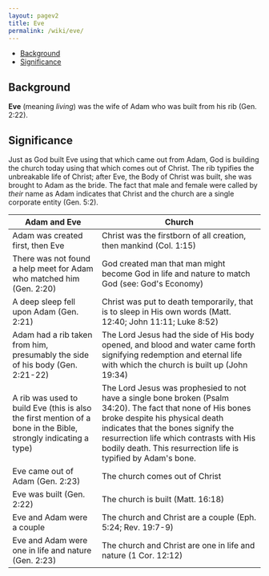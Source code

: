 ```yaml
---
layout: pagev2
title: Eve
permalink: /wiki/eve/
---
```

- [Background](#background)
- [Significance](#significance)

## Background

**Eve** (meaning *living*) was the wife of Adam who was built from his rib (Gen. 2:22). 

## Significance

Just as God built Eve using that which came out from Adam, God is building the church today using that which comes out of Christ. The rib typifies the unbreakable life of Christ; after Eve, the Body of Christ was built, she was brought to Adam as the bride. The fact that male and female were called by *their* name as Adam indicates that Christ and the church are a single corporate entity (Gen. 5:2).

| Adam and Eve | Church |
| --- | --- |
| Adam was created first, then Eve | Christ was the firstborn of all creation, then mankind (Col. 1:15) |
| There was not found a help meet for Adam who matched him (Gen. 2:20) | God created man that man might become God in life and nature to match God (see: God's Economy) |
| A deep sleep fell upon Adam (Gen. 2:21) | Christ was put to death temporarily, that is to sleep in His own words (Matt. 12:40; John 11:11; Luke 8:52) |
| Adam had a rib taken from him, presumably the side of his body (Gen. 2:21-22) | The Lord Jesus had the side of His body opened, and blood and water came forth signifying redemption and eternal life with which the church is built up (John 19:34) |
| A rib was used to build Eve (this is also the first mention of a bone in the Bible, strongly indicating a type) | The Lord Jesus was prophesied to not have a single bone broken (Psalm 34:20). The fact that none of His bones broke despite his physical death indicates that the bones signify the resurrection life which contrasts with His bodily death. This resurrection life is typified by Adam's bone. |
| Eve came out of Adam (Gen. 2:23) | The church comes out of Christ |
| Eve was built (Gen. 2:22) | The church is built (Matt. 16:18) |
| Eve and Adam were a couple | The church and Christ are a couple (Eph. 5:24; Rev. 19:7-9) |
| Eve and Adam were one in life and nature (Gen. 2:23) | The church and Christ are one in life and nature (1 Cor. 12:12) |